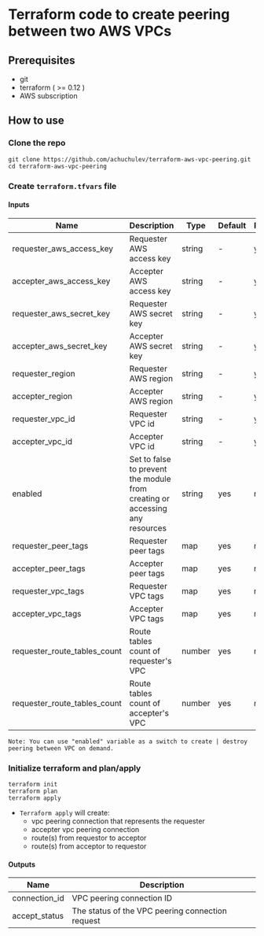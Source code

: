 # Terraform code to create peering between two AWS VPCs

## Prerequisites

- git
- terraform ( >= 0.12 )
- AWS subscription

## How to use

### Clone the repo

```
git clone https://github.com/achuchulev/terraform-aws-vpc-peering.git
cd terraform-aws-vpc-peering
```

### Create `terraform.tfvars` file

#### Inputs

| Name  |	Description |	Type |  Default |	Required
| ----- | ----------- | ---- |  ------- | --------
| requester_aws_access_key | Requester AWS access key | string  | - | yes
| accepter_aws_access_key | Accepter AWS access key | string  | - | yes
| requester_aws_secret_key | Requester AWS secret key | string  | - | yes
| accepter_aws_secret_key | Accepter AWS secret key | string  | - | yes
| requester_region | Requester AWS region | string  | - | yes
| accepter_region | Accepter AWS region | string  | - | yes
| requester_vpc_id  | Requester VPC id | string | - | yes
| accepter_vpc_id  | Accepter VPC id | string | - | yes
| enabled  | Set to false to prevent the module from creating or accessing any resources | string | yes | no
| requester_peer_tags  | Requester peer tags | map | yes | no
| accepter_peer_tags  | Accepter peer tags | map  | yes | no
| requester_vpc_tags  | Requester VPC tags | map  | yes | no
| accepter_vpc_tags | Accepter VPC tags  | map  | yes | no
| requester_route_tables_count | Route tables count of requester's VPC | number | yes | no 
| requester_route_tables_count | Route tables count of accepter's VPC | number | yes | no 

```
Note: You can use "enabled" variable as a switch to create | destroy peering between VPC on demand. 
```

### Initialize terraform and plan/apply

```
terraform init
terraform plan
terraform apply
```

- `Terraform apply` will create:
  - vpc peering connection that represents the requester
  - accepter vpc peering connection
  - route(s) from requestor to acceptor
  - route(s) from acceptor to requestor
  
  
#### Outputs

| Name  |	Description 
| ----- | ----------- 
| connection_id | VPC peering connection ID
| accept_status | The status of the VPC peering connection request
